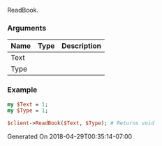 ReadBook.
### Arguments
**Name**|**Type**|**Description**
:---|:---|:---
Text||
Type||

### Example

```perl
my $Text = 1;
my $Type = 1;

$client->ReadBook($Text, $Type); # Returns void
```


Generated On 2018-04-29T00:35:14-07:00